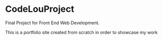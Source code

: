 # CodeLouProject
Final Project for Front End Web Development.

This is a portfolio site created from scratch in order to showcase my work

